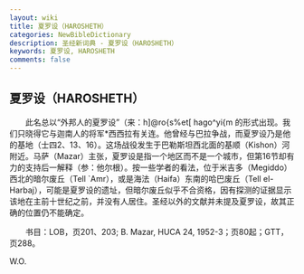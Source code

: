 ```yaml
---
layout: wiki
title: 夏罗设（HAROSHETH）
categories: NewBibleDictionary
description: 圣经新词典 - 夏罗设（HAROSHETH）
keywords: 夏罗设, HAROSHETH
comments: false
---
```


## 夏罗设（HAROSHETH）

　　此名总以“外邦人的夏罗设”（来：h]@ro{s%et[ hago^yi{m 的形式出现。我们只晓得它与迦南人的将军*西西拉有关连。他曾经与巴拉争战，而夏罗设乃是他的基地（士四2、13、16）。这场战役发生于巴勒斯坦西北面的基顺（Kishon）河附近。马萨（Mazar）主张，夏罗设是指一个地区而不是一个城市，但第16节却有力的支持后一解释（参：他尔根）。按一些学者的看法，位于米吉多（Megiddo）西北的暗尔废丘（Tell `Amr），或是海法（Haifa）东南的哈巴废丘（Tell el-Harbaj），可能是夏罗设的遗址，但暗尔废丘似乎不合资格，因有探测的证据显示该地在主前十世纪之前，并没有人居住。圣经以外的文献并未提及夏罗设，故其正确的位置仍不能确定。

　　书目：LOB，页201、203; B. Mazar, HUCA 24, 1952-3；页80起；GTT，页288。

W.O.








